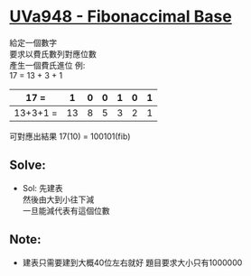 # [UVa948 - Fibonaccimal Base](https://onlinejudge.org/index.php?option=com_onlinejudge&Itemid=8&category=24&page=show_problem&problem=889)

給定一個數字  
要求以費氏數列對應位數  
產生一個費氏進位
例:  
17 = 13 + 3 + 1  

17 =     | 1  | 0 | 0 | 1 | 0 | 1
---------|----|---|---|---|---|---
13+3+1 = | 13 | 8 | 5 | 3 | 2 | 1

可對應出結果 17(10) = 100101(fib)

## Solve:
- Sol:
先建表  
然後由大到小往下減  
一旦能減代表有這個位數

## Note:
- 建表只需要建到大概40位左右就好 題目要求大小只有1000000